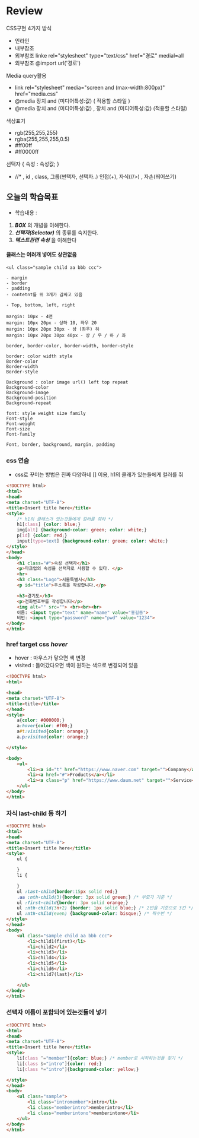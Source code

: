 # Review
CSS구현 4가지 방식
- 인라인
- 내부참조
- 외부참조 linke rel="stylesheet" type="text/css" href="경로" medial=all
- 외부참조 @import url('경로')

Media query활용
- link rel="stylesheet" media="screen and (max-width:800px)" href="media.css"
- @media 장치 and (미디어특성:값) ( 적용할 스타일 )
- @media 장치 and (미디어특성:값) , 장치 and (미디어특성:값) (적용할 스타일)

색상표기
- rgb(255,255,255)
- rgba(255,255,255,0.5)
- #ff00ff
- #ff0000ff

선택자 { 속성 : 속성값; }
- //* , id , class, 그룹(썬택자, 선택자..) 인접(+), 자식(//>) , 자손(띄어쓰기)

## 오늘의 학습목표
- 학습내용 :
1) ***BOX*** 의 개념을 이해한다.
2) ***선택자(Selector)*** 의 종류를 숙지한다.
3) ***텍스트관련 속성*** 을 이해한다

#### 클래스는 여러개 넣어도 상관없음
```
<ul class="sample child aa bbb ccc">
```


```
- margin
- border
- padding
- contetnt를 위 3개가 감싸고 있음

- Top, bottom, left, right

margin: 10px - 4면
margin: 10px 20px - 상하 10, 좌우 20
margin: 10px 20px 30px - 상 (좌우) 하
margin: 10px 20px 30px 40px - 상 / 우 / 하 / 좌

border, border-color, border-width, border-style

border: color width style
Border-color
Border-width
Border-style

Background : color image url() left top repeat
Background-color
Background-image
Background-position
Background-repeat

font: style weight size family
Font-style
Font-weight
Font-size
Font-family

Font, border, background, margin, padding

```

### css 연습
- css로 꾸미는 방법은 진짜 다양하네 [] 이용, h1의 클래가 있는들에게 컬러를 줘
```html
<!DOCTYPE html>
<html>
<head>
<meta charset="UTF-8">
<title>Insert title here</title>
<style>
	/* h1의 클래스가 있는것들에게 컬러를 줘라 */
	h1[class] {color: blue;}
	img[alt] {background-color: green; color: white;}
	p[id] {color: red;}
	input[type=text] {background-color: green; color: white;}
</style>
</head>
<body>
	<h1 class="#">속성 선택자</h1>
	<p>마크업의 속성을 선택자로 사용할 수 있다. </p>
	<hr>
	<h3 class="Logo">서울특별시</h3>
	<p id="title">주소록을 작성합니다.</p>

	<h3>경기도</h3>
	<p>전화번호부를 작성합니다</p>
	<img alt="" src=""> <br><br><br>
	이름: <input type="text" name="name" value="홍길동">
	비번: <input type="password" name="pwd" value="1234">
</body>
</html>
```

### href target css ***hover***
- hover : 마우스가 닿으면 색 변경
- visited : 들어갔다오면 색이 원하는 색으로 변경되어 있음
```html
<!DOCTYPE html>
<html>

<head>
<meta charset="UTF-8">
<title>title</title>
</head>
<style>
	a{color: #000000;}
	a:hover{color: #f00;}
	a#t:visited{color: orange;}
	a.p:visited{color: orange;}

</style>

<body>
	<ul>
		<li><a id="t" href="https://www.naver.com" target="">Company</a></li>
		<li><a href="#">Products</a></li>
		<li><a class="p" href="https://www.daum.net" target="">Service</a></li>
	</ul>
</body>
</html>
```

### 자식 last-child 등 하기
```html
<!DOCTYPE html>
<html>
<head>
<meta charset="UTF-8">
<title>Insert title here</title>
<style>
	ul {

	}
	li {

	}
	ul :last-child{border:15px solid red;}
	.aa :nth-child(3){border: 3px solid green;} /* 부모가 기준 */
	ul :first-child{border: 3px solid orange;}
	ul :nth-child(3n+2) {border: 1px solid blue;} /* 2번을 기준으로 3칸 */
	ul :nth-child(even) {background-color: bisque;} /* 짝수번 */
</style>
</head>
<body>
	<ul class="sample child aa bbb ccc">
		<li>child1(first)</li>
		<li>child2</li>
		<li>child3</li>
		<li>child4</li>
		<li>child5</li>
		<li>child6</li>
		<li>child7(last)</li>

	</ul>
</body>
</html>
```

### 선택자 이름이 포함되어 있는것들에 넣기

```html
<!DOCTYPE html>
<html>
<head>
<meta charset="UTF-8">
<title>Insert title here</title>
<style>
	li[class ^="member"]{color: blue;} /* member로 시작하는것들 찾기 */
	li[class $="intro"]{color: red;}
	li[class *="intro"]{background-color: yellow;}

</style>
</head>
<body>
	<ul class="sample">
		<li class="intromember">intro</li>
		<li class="memberintro">memberintro</li>
		<li class="memberintono">memberintono</li>
	</ul>
</body>
</html>
```






